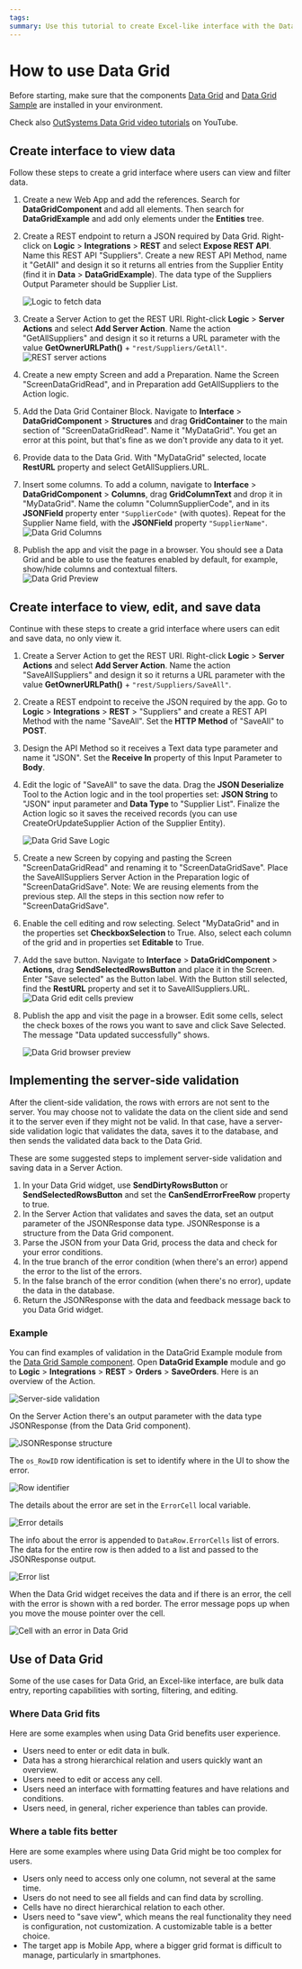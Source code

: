 ```yaml
---
tags:
summary: Use this tutorial to create Excel-like interface with the Data Grid component, to view, edit, and save data. There's also a section about when to use Data Grid.
---
```


# How to use Data Grid

Before starting, make sure that the components [Data Grid](https://www.outsystems.com/forge/component-overview/5554/) and [Data Grid Sample](https://www.outsystems.com/forge/component-overview/5555/) are installed in your environment.

Check also [OutSystems Data Grid video tutorials](<https://www.youtube.com/playlist?list=PLxALhSwsaivxRsBZ4kEfzvH4cqU9q0nso>) on YouTube.

## Create interface to view data

Follow these steps to create a grid interface where users can view and filter data.

1. Create a new Web App and add the references. Search for **DataGridComponent** and add all elements. Then search for **DataGridExample** and add only elements under the **Entities** tree.

1. Create a REST endpoint to return a JSON required by Data Grid. Right-click on **Logic** > **Integrations** > **REST** and select **Expose REST API**. Name this REST API "Suppliers". Create a new REST API Method, name it "GetAll" and design it so it returns all entries from the Supplier Entity (find it in **Data** > **DataGridExample**). The data type of the Suppliers Output Parameter should be Supplier List.
    
    ![Logic to fetch data](images/data-grid-rest-getall.png?width=600)

1. Create a Server Action to get the REST URI. Right-click **Logic** > **Server Actions** and select **Add Server Action**. Name the action "GetAllSuppliers" and design it so it returns a URL parameter with the value **GetOwnerURLPath()** + `"rest/Suppliers/GetAll"`.
    ![REST server actions](images/data-grid-rest-geturl.png?width=600)

1. Create a new empty Screen and add a Preparation. Name the Screen "ScreenDataGridRead", and in Preparation add GetAllSuppliers to the Action logic.

1. Add the Data Grid Container Block. Navigate to **Interface** > **DataGridComponent** > **Structures** and drag **GridContainer** to the main section of "ScreenDataGridRead". Name it "MyDataGrid". You get an error at this point, but that's fine as we don't provide any data to it yet.

1. Provide data to the Data Grid. With "MyDataGrid" selected, locate **RestURL** property and select GetAllSuppliers.URL.

1. Insert some columns. To add a column, navigate to **Interface** > **DataGridComponent** > **Columns**, drag **GridColumnText** and drop it in "MyDataGrid". Name the column "ColumnSupplierCode", and in its **JSONField** property enter `"SupplierCode"` (with quotes). Repeat for the Supplier Name field, with the **JSONField** property `"SupplierName"`.  
    ![Data Grid Columns](images/data-grid-columns.png?width=600)

1. Publish the app and visit the page in a browser. You should see a Data Grid and be able to use the features enabled by default, for example, show/hide columns and contextual filters.   
    ![Data Grid Preview](images/data-grid-in-browser.png?width=600)

## Create interface to view, edit, and save data

Continue with these steps to create a grid interface where users can edit and save data, no only view it.
 
1. Create a Server Action to get the REST URI. Right-click **Logic** > **Server Actions** and select **Add Server Action**. Name the action "SaveAllSuppliers" and design it so it returns a URL parameter with the value **GetOwnerURLPath()** + `"rest/Suppliers/SaveAll"`.

1. Create a REST endpoint to receive the JSON required by the app. Go to **Logic** > **Integrations** > **REST** > "Suppliers" and create a REST API Method with the name "SaveAll". Set the **HTTP Method** of "SaveAll" to **POST**.

1. Design the API Method so it receives a Text data type parameter and name it "JSON". Set the **Receive In** property of this Input Parameter to **Body**.

1. Edit the logic of "SaveAll" to save the data. Drag the **JSON Deserialize** Tool to the Action logic and in the tool properties set: **JSON String** to "JSON" input parameter and **Data Type** to "Supplier List". Finalize the Action logic so it saves the received records (you can use CreateOrUpdateSupplier Action of the Supplier Entity).


    ![Data Grid Save Logic](images/data-grid-save-logic.png?width=600)

1. Create a new Screen by copying and pasting the Screen "ScreenDataGridRead" and renaming it to "ScreenDataGridSave". Place the SaveAllSuppliers Server Action in the Preparation logic of "ScreenDataGridSave". Note: We are reusing elements from the previous step. All the steps in this section now refer to "ScreenDataGridSave".

1. Enable the cell editing and row selecting. Select "MyDataGrid" and in the properties set **CheckboxSelection** to True.  Also, select each column of the grid and in properties set **Editable** to True.

1. Add the save button. Navigate to **Interface** > **DataGridComponent** > **Actions**, drag **SendSelectedRowsButton** and place it in the Screen. Enter "Save selected" as the Button label. With the Button still selected, find the **RestURL** property and set it to SaveAllSuppliers.URL.
    ![Data Grid edit cells preview](images/data-grid-save-web.png?width=600)

8. Publish the app and visit the page in a browser. Edit some cells, select the check boxes of the rows you want to save and click Save Selected. The message "Data updated successfully" shows.
     
    ![Data Grid browser preview](images/data-grid-in-browser-save.png?width=600)

## Implementing the server-side validation

After the client-side validation, the rows with errors are not sent to the server. You may choose not to validate the data on the client side and send it to the server even if they might not be valid. In that case, have a server-side validation logic that validates the data, saves it to the database, and then sends the validated data back to the Data Grid.

These are some suggested steps to implement server-side validation and saving data in a Server Action.

  1. In your Data Grid widget, use **SendDirtyRowsButton** or **SendSelectedRowsButton** and set the **CanSendErrorFreeRow** property to true.
  2. In the Server Action that validates and saves the data, set an output parameter of the JSONResponse data type. JSONResponse is a structure from the Data Grid component.
  3. Parse the JSON from your Data Grid, process the data and check for your error conditions.
  4. In the true branch of the error condition (when there's an error) append the error to the list of the errors.
  5. In the false branch of the error condition (when there's no error), update the data in the database.
  6. Return the JSONResponse with the data and feedback message back to you Data Grid widget.

### Example

You can find examples of validation in the DataGrid Example module from the [Data Grid Sample component](https://www.outsystems.com/forge/component-overview/5555/data-grid-sample). Open **DataGrid Example** module and go to **Logic** > **Integrations** > **REST** > **Orders** > **SaveOrders**. Here is an overview of the Action.

![Server-side validation](images/data-grid-validation-example.png?width=600)

On the Server Action there's an output parameter with the data type JSONResponse (from the Data Grid component).

![JSONResponse structure](images/data-grid-structure.png?width=200)

The `os_RowID` row identification is set to identify where in the UI to show the error. 

![Row identifier](images/data-grid-rowid.png?width=500)

The details about the error are set in the `ErrorCell` local variable.

![Error details](images/data-grid-assign-error-cell.png?width=500)

The info about the error is appended to `DataRow.ErrorCells` list of errors. The data for the entire row is then added to a list and passed to the JSONResponse output.

![Error list](images/data-grid-validation-list.png?width=500)

When the Data Grid widget receives the data and if there is an error, the cell with the error is shown with a red border. The error message pops up when you move the mouse pointer over the cell.

![Cell with an error in Data Grid](images/data-grid-ui-error.png?width=400)


## Use of Data Grid

Some of the use cases for Data Grid, an Excel-like interface, are bulk data entry, reporting capabilities with sorting, filtering, and editing.

### Where Data Grid fits

Here are some examples when using Data Grid benefits user experience.

* Users need to enter or edit data in bulk.
* Data has a strong hierarchical relation and users quickly want an overview.
* Users need to edit or access any cell.
* Users need an interface with formatting features and have relations and conditions.
* Users need, in general, richer experience than tables can provide.

### Where a table fits better

Here are some examples where using Data Grid might be too complex for users.

* Users only need to access only one column, not several at the same time.
* Users do not need to see all fields and can find data by scrolling.
* Cells have no direct hierarchical relation to each other.
* Users need to "save view", which means the real functionality they need is configuration, not customization. A customizable table is a better choice.
* The target app is Mobile App, where a bigger grid format is difficult to manage, particularly in smartphones.
